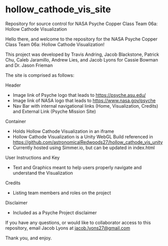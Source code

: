 # hollow_cathode_vis_site
Repository for source control for NASA Psyche Copper Class Team 06a: Hollow Cathode Visualization

Hello there, and welcome to the repository for the NASA Psyche Copper Class Team 06a: Hollow Cathode Visualization!

This project was developed by Travis Andring, Jacob Blackstone, Patrick Chu, Caleb Jaramillo, Andrew Lies, and Jacob Lyons for Cassie Bowman and Dr. Jason Frieman

The site is comprised as follows:

Header
- Image link of Psyche logo that leads to https://psyche.asu.edu/
- Image link of NASA logo that leads to https://www.nasa.gov/psyche
- Nav Bar with internal navigational links (Home, Visualization, Credits) and External Link (Psyche Mission Site)

Container
- Holds Hollow Cathode Visualization in an iframe
- Hollow Cathode Visualization is a Unity WebGL Build referenced in https://github.com/astronomicalRedwoods27/hollow_cathode_vis_unity
- Currently hosted using Simmer.io, but can be updated in index.html

User Instructions and Key
- Text and Graphics meant to help users properly navigate and understand the Visualization

Credits
- Listing team members and roles on the project

Disclaimer
- Included as a Psyche Project disclaimer

If you have any questions, or would like to collaborator access to this repository, email Jacob Lyons at jacob.lyons27@gmail.com

Thank you, and enjoy.
